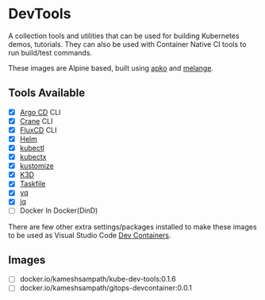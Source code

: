 # DevTools

A collection tools and utilities that can be used for building Kubernetes demos, tutorials. They can also be used with Container Native CI tools to run build/test commands.

These images are Alpine based, built using [apko](https://github.com/chainguard-dev/apko) and [melange](https://github.com/chainguard-dev/melange).

## Tools Available

- [x] [Argo CD](https://argo-cd.readthedocs.io/) CLI
- [x] [Crane](https://github.com/google/go-containerregistry/blob/main/cmd/crane/doc/crane.md) CLI
- [x] [FluxCD](https://fluxcd.io/) CLI
- [x] [Helm](https://helm.sh)
- [x] [kubectl](https://kubernetes.io/docs/tasks/tools/)
- [x] [kubectx](https://github.com/ahmetb/kubectx)
- [x] [kustomize](https://kustomize.io/)
- [x] [K3D](https://k3d.io)
- [x] [Taskfile](https://taskfile.dev/)
- [x] [yq](https://github.com/mikefarah/yq)
- [x] [jq](https://stedolan.github.io/jq/)
- [ ] Docker In Docker(DinD)

There are few other extra settings/packages installed to make these images to be used as Visual Studio Code [Dev Containers](https://code.visualstudio.com/docs/devcontainers/containers).

## Images

- [ ] docker.io/kameshsampath/kube-dev-tools:0.1.6
- [ ] docker.io/kameshsampath/gitops-devcontainer:0.0.1
